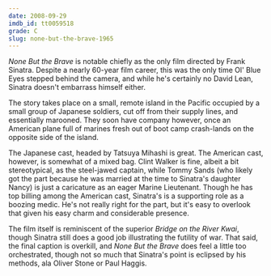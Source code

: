 ```yaml
---
date: 2008-09-29
imdb_id: tt0059518
grade: C
slug: none-but-the-brave-1965
---
```


_None But the Brave_ is notable chiefly as the only film directed by Frank Sinatra. Despite a nearly 60-year film career, this was the only time Ol' Blue Eyes stepped behind the camera, and while he's certainly no David Lean, Sinatra doesn't embarrass himself either.

The story takes place on a small, remote island in the Pacific occupied by a small group of Japanese soldiers, cut off from their supply lines, and essentially marooned. They soon have company however, once an American plane full of marines fresh out of boot camp crash-lands on the opposite side of the island.

The Japanese cast, headed by Tatsuya Mihashi is great. The American cast, however, is somewhat of a mixed bag. Clint Walker is fine, albeit a bit stereotypical, as the steel-jawed captain, while Tommy Sands (who likely got the part because he was married at the time to Sinatra's daughter Nancy) is just a caricature as an eager Marine Lieutenant. Though he has top billing among the American cast, Sinatra's is a supporting role as a boozing medic. He's not really right for the part, but it's easy to overlook that given his easy charm and considerable presence.

The film itself is reminiscent of the superior <span data-imdb-id="tt0050212">_Bridge on the River Kwai_</span>, though Sinatra still does a good job illustrating the futility of war. That said, the final caption is overkill, and _None But the Brave_ does feel a little too orchestrated, though not so much that Sinatra's point is eclipsed by his methods, ala Oliver Stone or Paul Haggis.
